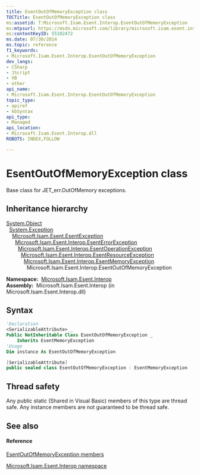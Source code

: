 ```yaml
---
title: EsentOutOfMemoryException class
TOCTitle: EsentOutOfMemoryException class
ms:assetid: T:Microsoft.Isam.Esent.Interop.EsentOutOfMemoryException
ms:mtpsurl: https://msdn.microsoft.com/library/microsoft.isam.esent.interop.esentoutofmemoryexception(v=EXCHG.10)
ms:contentKeyID: 55102472
ms.date: 07/30/2014
ms.topic: reference
f1_keywords:
- Microsoft.Isam.Esent.Interop.EsentOutOfMemoryException
dev_langs:
- CSharp
- JScript
- VB
- other
api_name: 
- Microsoft.Isam.Esent.Interop.EsentOutOfMemoryException
topic_type: 
- apiref
- kbSyntax
api_type: 
- Managed
api_location: 
- Microsoft.Isam.Esent.Interop.dll
ROBOTS: INDEX,FOLLOW

---
```


# EsentOutOfMemoryException class

Base class for JET_err.OutOfMemory exceptions.

## Inheritance hierarchy

[System.Object](/dotnet/api/system.object)  
  [System.Exception](/dotnet/api/system.exception)  
    [Microsoft.Isam.Esent.EsentException](dn292088\(v=exchg.10\).md)  
      [Microsoft.Isam.Esent.Interop.EsentErrorException](dn274314\(v=exchg.10\).md)  
        [Microsoft.Isam.Esent.Interop.EsentOperationException](dn319727\(v=exchg.10\).md)  
          [Microsoft.Isam.Esent.Interop.EsentResourceException](dn350557\(v=exchg.10\).md)  
            [Microsoft.Isam.Esent.Interop.EsentMemoryException](dn334636\(v=exchg.10\).md)  
              Microsoft.Isam.Esent.Interop.EsentOutOfMemoryException  

**Namespace:**  [Microsoft.Isam.Esent.Interop](hh596136\(v=exchg.10\).md)  
**Assembly:**  Microsoft.Isam.Esent.Interop (in Microsoft.Isam.Esent.Interop.dll)

## Syntax

``` vb
'Declaration
<SerializableAttribute> _
Public NotInheritable Class EsentOutOfMemoryException _
    Inherits EsentMemoryException
'Usage
Dim instance As EsentOutOfMemoryException
```

``` csharp
[SerializableAttribute]
public sealed class EsentOutOfMemoryException : EsentMemoryException
```

## Thread safety

Any public static (Shared in Visual Basic) members of this type are thread safe. Any instance members are not guaranteed to be thread safe.

## See also

#### Reference

[EsentOutOfMemoryException members](dn319799\(v=exchg.10\).md)

[Microsoft.Isam.Esent.Interop namespace](hh596136\(v=exchg.10\).md)